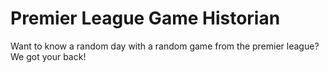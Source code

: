 # Premier League Game Historian
Want to know a random day with a random game from the premier league? We got your back!
